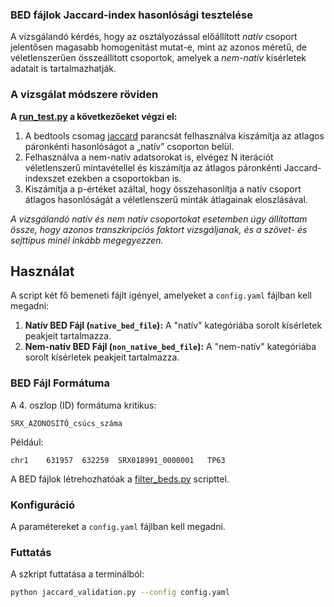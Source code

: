 ### BED fájlok Jaccard-index hasonlósági tesztelése

A vizsgálandó kérdés, hogy az osztályozással előállított *natív* csoport jelentősen magasabb homogenitást mutat-e, mint az azonos méretű, de véletlenszerűen összeállított csoportok, amelyek a *nem-natív* kisérletek adatait is tartalmazhatják.

### A vizsgálat módszere röviden
**A [run_test.py](https://github.com/kadan02/NativeTissueChIP/blob/master/results/validation_test/run_test.py) a következőeket végzi el:**
1. A bedtools csomag [jaccard](https://bedtools.readthedocs.io/en/latest/content/tools/jaccard.html) parancsát felhasználva kiszámítja az atlagos páronkénti hasonlóságot a „natív” csoporton belül.
2. Felhasználva a nem-natív adatsorokat is, elvégez N iterációt véletlenszerű mintavétellel és kiszámítja az átlagos páronkénti Jaccard-indexszet ezekben a csoportokban is.
3. Kiszámítja a p-értéket azáltal, hogy összehasonlítja a natív csoport átlagos hasonlóságát a véletlenszerű minták átlagainak eloszlásával.

*A vizsgálandó natív és nem natív csoportokat esetemben úgy állítottam össze, hogy azonos transzkripciós faktort vizsgáljanak, és a szövet- és sejttípus minél inkább megegyezzen.*

## Használat
A script két fő bemeneti fájlt igényel, amelyeket a `config.yaml` fájlban kell megadni:

1.  **Natív BED Fájl (`native_bed_file`):** A "natív" kategóriába sorolt kísérletek peakjeit tartalmazza.
2.  **Nem-natív BED Fájl (`non_native_bed_file`):** A "nem-natív" kategóriába sorolt kísérletek peakjeit tartalmazza.

### BED Fájl Formátuma
A 4. oszlop (ID) formátuma kritikus:

`SRX_AZONOSÍTÓ_csúcs_száma`

Például:
```
chr1	631957	632259	SRX018991_0000001	TP63
```

A BED fájlok létrehozhatóak a [filter_beds.py](https://github.com/kadan02/NativeTissueChIP/blob/master/scripts/filter_beds.py) scripttel.

### Konfiguráció

A paramétereket a `config.yaml` fájlban kell megadni.

### Futtatás

A szkript futtatása a terminálból:

```bash
python jaccard_validation.py --config config.yaml
```
